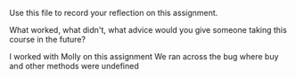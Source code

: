 Use this file to record your reflection on this assignment. 

What worked, what didn't, what advice would you give someone taking this course in the future?

I worked with Molly on this assignment
We ran across the bug where buy and other methods were undefined